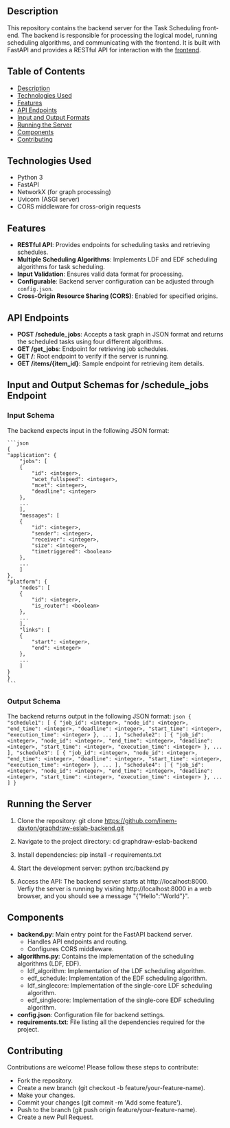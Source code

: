 



## Description
This repository contains the backend server for the Task Scheduling front-end. The backend is responsible for processing the logical model, running scheduling algorithms, and communicating with the frontend. It is built with FastAPI and provides a RESTful API for interaction with the [frontend](https://eslab2.pages.dev/).

## Table of Contents
- [Description](#description)
- [Technologies Used](#technologies-used)
- [Features](#features)
- [API Endpoints](#api-endpoints)
- [Input and Output Formats](#input-and-output-formats)
- [Running the Server](#running-the-server)
- [Components](#components)
- [Contributing](#contributing)


## Technologies Used
- Python 3
- FastAPI
- NetworkX (for graph processing)
- Uvicorn (ASGI server)
- CORS middleware for cross-origin requests

## Features
- **RESTful API**: Provides endpoints for scheduling tasks and retrieving schedules.
- **Multiple Scheduling Algorithms**: Implements LDF and EDF scheduling algorithms for task scheduling.
- **Input Validation**: Ensures valid data format for processing.
- **Configurable**: Backend server configuration can be adjusted through `config.json`.
- **Cross-Origin Resource Sharing (CORS)**: Enabled for specified origins.

## API Endpoints

- **POST /schedule_jobs**: Accepts a task graph in JSON format and returns the scheduled tasks using four different algorithms.
- **GET /get_jobs**: Endpoint for retrieving job schedules.
- **GET /**: Root endpoint to verify if the server is running.
- **GET /items/{item_id}**: Sample endpoint for retrieving item details.

## Input and Output Schemas for /schedule_jobs Endpoint

### Input Schema

The backend expects input in the following JSON format:

    ```json
    {
    "application": {
        "jobs": [
        {
            "id": <integer>,
            "wcet_fullspeed": <integer>,
            "mcet": <integer>,
            "deadline": <integer>
        },
        ...
        ],
        "messages": [
        {
            "id": <integer>,
            "sender": <integer>,
            "receiver": <integer>,
            "size": <integer>,
            "timetriggered": <boolean>
        },
        ...
        ]
    },
    "platform": {
        "nodes": [
        {
            "id": <integer>,
            "is_router": <boolean>
        },
        ...
        ],
        "links": [
        {
            "start": <integer>,
            "end": <integer>
        },
        ...
        ]
    }
    }
    ```

### Output Schema

The backend returns output in the following JSON format:
    ```json
    {
    "schedule1": [
        {
        "job_id": <integer>,
        "node_id": <integer>,
        "end_time": <integer>,
        "deadline": <integer>,
        "start_time": <integer>,
        "execution_time": <integer>
        },
        ...
    ],
    "schedule2": [
        {
        "job_id": <integer>,
        "node_id": <integer>,
        "end_time": <integer>,
        "deadline": <integer>,
        "start_time": <integer>,
        "execution_time": <integer>
        },
        ...
    ],
    "schedule3": [
        {
        "job_id": <integer>,
        "node_id": <integer>,
        "end_time": <integer>,
        "deadline": <integer>,
        "start_time": <integer>,
        "execution_time": <integer>
        },
        ...
    ],
    "schedule4": [
        {
        "job_id": <integer>,
        "node_id": <integer>,
        "end_time": <integer>,
        "deadline": <integer>,
        "start_time": <integer>,
        "execution_time": <integer>
        },
        ...
    ]
    }
    ```
    
## Running the Server

1. Clone the repository:
    git clone https://github.com/linem-davton/graphdraw-eslab-backend.git

2. Navigate to the project directory:
    cd graphdraw-eslab-backend

3. Install dependencies:
    pip install -r requirements.txt


4. Start the development server:
  python src/backend.py

5. Access the API:
   The backend server starts at http://localhost:8000.
  Verfiy the server is running by visiting http://localhost:8000 in a web browser, and you should see a message "{"Hello":"World"}".

## Components

- **backend.py**: Main entry point for the FastAPI backend server.
    - Handles API endpoints and routing.
    - Configures CORS middleware.
- **algorithms.py**: Contains the implementation of the scheduling algorithms (LDF, EDF).
    - ldf_algorithm: Implementation of the LDF scheduling algorithm.
    - edf_schedule: Implementation of the EDF scheduling algorithm.
    - ldf_singlecore: Implementation of the single-core LDF scheduling algorithm.
    - edf_singlecore: Implementation of the single-core EDF scheduling algorithm.
- **config.json**: Configuration file for backend settings.
- **requirements.txt**: File listing all the dependencies required for the project.

## Contributing
Contributions are welcome! Please follow these steps to contribute:

- Fork the repository.
- Create a new branch (git checkout -b feature/your-feature-name).
- Make your changes.
- Commit your changes (git commit -m 'Add some feature').
- Push to the branch (git push origin feature/your-feature-name).
- Create a new Pull Request.

